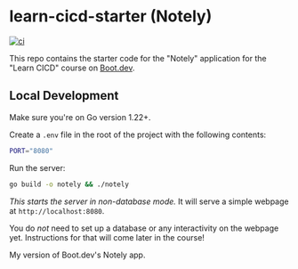 # learn-cicd-starter (Notely)

[![ci](https://github.com/Pteus/learn-cicd-starter/actions/workflows/ci.yml/badge.svg?branch=main)](https://github.com/Pteus/learn-cicd-starter/actions/workflows/ci.yml)

This repo contains the starter code for the "Notely" application for the "Learn CICD" course on [Boot.dev](https://boot.dev).

## Local Development

Make sure you're on Go version 1.22+.

Create a `.env` file in the root of the project with the following contents:

```bash
PORT="8080"
```

Run the server:

```bash
go build -o notely && ./notely
```

*This starts the server in non-database mode.* It will serve a simple webpage at `http://localhost:8080`.

You do *not* need to set up a database or any interactivity on the webpage yet. Instructions for that will come later in the course!

My version of Boot.dev's Notely app.

